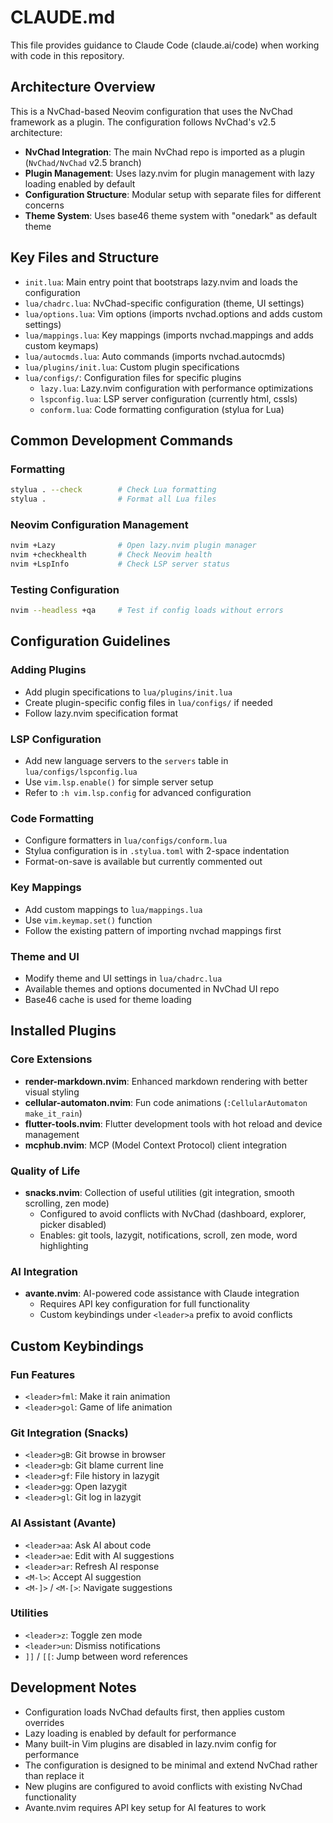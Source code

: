 # CLAUDE.md

This file provides guidance to Claude Code (claude.ai/code) when working with code in this repository.

## Architecture Overview

This is a NvChad-based Neovim configuration that uses the NvChad framework as a plugin. The configuration follows NvChad's v2.5 architecture:

- **NvChad Integration**: The main NvChad repo is imported as a plugin (`NvChad/NvChad` v2.5 branch)
- **Plugin Management**: Uses lazy.nvim for plugin management with lazy loading enabled by default
- **Configuration Structure**: Modular setup with separate files for different concerns
- **Theme System**: Uses base46 theme system with "onedark" as default theme

## Key Files and Structure

- `init.lua`: Main entry point that bootstraps lazy.nvim and loads the configuration
- `lua/chadrc.lua`: NvChad-specific configuration (theme, UI settings)
- `lua/options.lua`: Vim options (imports nvchad.options and adds custom settings)
- `lua/mappings.lua`: Key mappings (imports nvchad.mappings and adds custom keymaps)
- `lua/autocmds.lua`: Auto commands (imports nvchad.autocmds)
- `lua/plugins/init.lua`: Custom plugin specifications
- `lua/configs/`: Configuration files for specific plugins
  - `lazy.lua`: Lazy.nvim configuration with performance optimizations
  - `lspconfig.lua`: LSP server configuration (currently html, cssls)
  - `conform.lua`: Code formatting configuration (stylua for Lua)

## Common Development Commands

### Formatting
```bash
stylua . --check        # Check Lua formatting
stylua .                # Format all Lua files
```

### Neovim Configuration Management
```bash
nvim +Lazy              # Open lazy.nvim plugin manager
nvim +checkhealth       # Check Neovim health
nvim +LspInfo           # Check LSP server status
```

### Testing Configuration
```bash
nvim --headless +qa     # Test if config loads without errors
```

## Configuration Guidelines

### Adding Plugins
- Add plugin specifications to `lua/plugins/init.lua`
- Create plugin-specific config files in `lua/configs/` if needed
- Follow lazy.nvim specification format

### LSP Configuration
- Add new language servers to the `servers` table in `lua/configs/lspconfig.lua`
- Use `vim.lsp.enable()` for simple server setup
- Refer to `:h vim.lsp.config` for advanced configuration

### Code Formatting
- Configure formatters in `lua/configs/conform.lua`
- Stylua configuration is in `.stylua.toml` with 2-space indentation
- Format-on-save is available but currently commented out

### Key Mappings
- Add custom mappings to `lua/mappings.lua`
- Use `vim.keymap.set()` function
- Follow the existing pattern of importing nvchad mappings first

### Theme and UI
- Modify theme and UI settings in `lua/chadrc.lua`
- Available themes and options documented in NvChad UI repo
- Base46 cache is used for theme loading

## Installed Plugins

### Core Extensions
- **render-markdown.nvim**: Enhanced markdown rendering with better visual styling
- **cellular-automaton.nvim**: Fun code animations (`:CellularAutomaton make_it_rain`)
- **flutter-tools.nvim**: Flutter development tools with hot reload and device management
- **mcphub.nvim**: MCP (Model Context Protocol) client integration

### Quality of Life
- **snacks.nvim**: Collection of useful utilities (git integration, smooth scrolling, zen mode)
  - Configured to avoid conflicts with NvChad (dashboard, explorer, picker disabled)
  - Enables: git tools, lazygit, notifications, scroll, zen mode, word highlighting

### AI Integration
- **avante.nvim**: AI-powered code assistance with Claude integration
  - Requires API key configuration for full functionality
  - Custom keybindings under `<leader>a` prefix to avoid conflicts

## Custom Keybindings

### Fun Features
- `<leader>fml`: Make it rain animation
- `<leader>gol`: Game of life animation

### Git Integration (Snacks)
- `<leader>gB`: Git browse in browser
- `<leader>gb`: Git blame current line
- `<leader>gf`: File history in lazygit
- `<leader>gg`: Open lazygit
- `<leader>gl`: Git log in lazygit

### AI Assistant (Avante)
- `<leader>aa`: Ask AI about code
- `<leader>ae`: Edit with AI suggestions
- `<leader>ar`: Refresh AI response
- `<M-l>`: Accept AI suggestion
- `<M-]>` / `<M-[>`: Navigate suggestions

### Utilities
- `<leader>z`: Toggle zen mode
- `<leader>un`: Dismiss notifications
- `]]` / `[[`: Jump between word references

## Development Notes

- Configuration loads NvChad defaults first, then applies custom overrides
- Lazy loading is enabled by default for performance
- Many built-in Vim plugins are disabled in lazy.nvim config for performance
- The configuration is designed to be minimal and extend NvChad rather than replace it
- New plugins are configured to avoid conflicts with existing NvChad functionality
- Avante.nvim requires API key setup for AI features to work